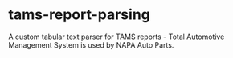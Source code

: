 # tams-report-parsing
 A custom tabular text parser for TAMS reports - Total Automotive Management System is used by NAPA Auto Parts.

